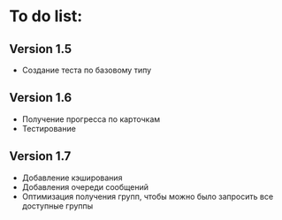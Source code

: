 # To do list:

## Version 1.5

* Создание теста по базовому типу

## Version 1.6

* Получение прогресса по карточкам
* Тестирование

## Version 1.7

* Добавление кэширования
* Добавления очереди сообщений
* Оптимизация получения групп, чтобы можно было запросить все доступные группы
